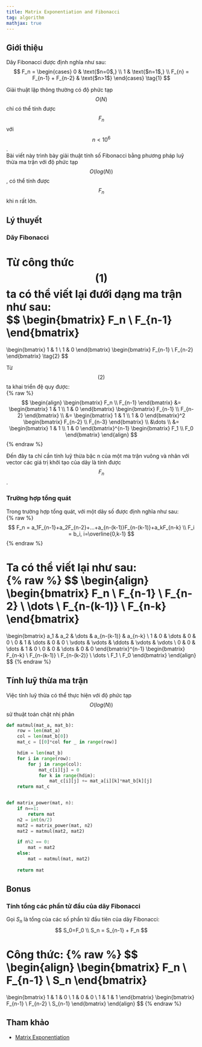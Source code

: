 ```yaml
---
title: Matrix Exponentiation and Fibonacci
tag: algorithm
mathjax: true
---
```


## Giới thiệu
Dãy Fibonacci được định nghĩa như sau:  
$$
    F_n =
    \begin{cases}
        0 & \text{$n=0$,} \\
        1 & \text{$n=1$,} \\
        F_{n} = F_{n-1} + F_{n-2} & \text{$n>1$}
    \end{cases}
    \tag{1}
$$

Giải thuật lặp thông thường có độ phức tạp $$O(N)$$ chỉ có thể tính được $$F_n$$ với $$n<10^6$$.  
Bài viết này trình bày giải thuật tính số Fibonacci bằng phương pháp luỹ thừa ma trận với độ phức tạp $$O(log(N))$$, có thể tính được $$F_n$$ khi n rất lớn.

## Lý thuyết 
### Dãy Fibonacci
Từ công thức $$(1)$$ ta có thể viết lại đưới dạng ma trận như sau:  
$$
\begin{bmatrix}
    F_n \\
    F_{n-1}
\end{bmatrix}
=
\begin{bmatrix}
    1 & 1 \\
    1 & 0 
\end{bmatrix}
\begin{bmatrix}
    F_{n-1} \\
    F_{n-2}
\end{bmatrix}
\tag{2}
$$

Từ $$(2)$$ ta khai triển đệ quy được:  
{% raw %}
$$
\begin{align}
\begin{bmatrix}
    F_n \\
    F_{n-1}
\end{bmatrix}
&= 
\begin{bmatrix}
    1 & 1 \\
    1 & 0 
\end{bmatrix}
\begin{bmatrix}
    F_{n-1} \\
    F_{n-2}
\end{bmatrix} \\
&= 
\begin{bmatrix}
    1 & 1 \\
    1 & 0 
\end{bmatrix}^2
\begin{bmatrix}
    F_{n-2} \\
    F_{n-3}
\end{bmatrix} \\
&\dots \\
&=
\begin{bmatrix}
    1 & 1 \\
    1 & 0 
\end{bmatrix}^{n-1}
\begin{bmatrix}
    F_1 \\
    F_0
\end{bmatrix}
\end{align}
$$
{% endraw %}

Đến đây ta chỉ cần tính luỹ thừa bậc n của một ma trận vuông và nhân với vector các giá trị khởi tạo của dãy là tính được $$F_n$$.  

### Trường hợp tổng quát
Trong trường hợp tổng quát, với một dãy số được định nghĩa như sau:  
{% raw %}
$$
F_n = a_1F_{n-1}+a_2F_{n-2}+...+a_{n-(k-1)}F_{n-(k-1)}+a_kF_{n-k} \\
F_i = b_i, i=\overline{0,k-1}
$$
{% endraw %}

Ta có thể viết lại như sau:  
{% raw %}
$$
\begin{align}
\begin{bmatrix}
    F_n \\
    F_{n-1} \\
    F_{n-2} \\
    \dots \\
    F_{n-(k-1)} \\
    F_{n-k}
\end{bmatrix}
=
\begin{bmatrix}
    a_1     & a_2       & \dots     & a_{n-(k-1)}   & a_{n-k} \\
    1       & 0         & \dots     & 0             & 0 \\
    0       & 1         & \dots     & 0             & 0 \\
    \vdots  & \vdots    & \ddots    & \vdots        & \vdots \\
    0       & 0         & \dots     & 1             & 0 \\
    0       & 0         & \dots     & 0             & 0
\end{bmatrix}^{n-1}
\begin{bmatrix}
    F_{n-k} \\
    F_{n-(k-1)} \\
    F_{n-(k-2)} \\
    \dots \\
    F_1 \\
    F_0
\end{bmatrix}
\end{align}
$$
{% endraw %}

## Tính luỹ thừa ma trận
Việc tính luỹ thừa có thể thực hiện với độ phức tạp $$O(log(N))$$ sử thuật toán chặt nhị phân  
```python
def matmul(mat_a, mat_b):
    row = len(mat_a)
    col = len(mat_b[0])
    mat_c = [[0]*col for _ in range(row)]

    hdim = len(mat_b)
    for i in range(row):
        for j in range(col):
            mat_c[i][j] = 0
            for k in range(hdim):
                mat_c[i][j] += mat_a[i][k]*mat_b[k][j]
    return mat_c


def matrix_power(mat, n):
    if n==1:
        return mat
    n2 = int(n/2)
    mat2 = matrix_power(mat, n2)
    mat2 = matmul(mat2, mat2)

    if n%2 == 0:
        mat = mat2
    else:
        mat = matmul(mat, mat2)
    
    return mat
```

## Bonus
### Tính tổng các phần tử đầu của dãy Fibonacci
Gọi $S_n$ là tổng của các số phần tử đầu tiên của dãy Fibonacci:  
$$ 
S_0=F_0 \\
S_n = S_{n-1} + F_n
$$  

Công thức:
{% raw %}
$$
\begin{align}
\begin{bmatrix}
    F_n \\
    F_{n-1} \\
    S_n
\end{bmatrix}
=
\begin{bmatrix}
    1 & 1 & 0 \\
    1 & 0 & 0 \\
    1 & 1 & 1
\end{bmatrix}
\begin{bmatrix}
    F_{n-1} \\
    F_{n-2} \\
    S_{n-1}
\end{bmatrix}
\end{align}
$$
{% endraw %}

## Tham khảo
- [Matrix Exponentiation](https://www.hackerearth.com/practice/notes/matrix-exponentiation-1/)